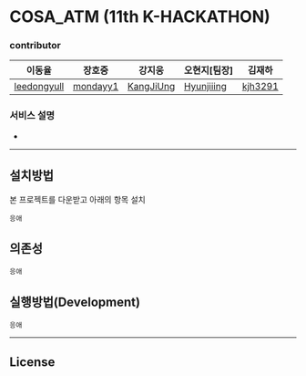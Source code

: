# COSA_ATM (11th K-HACKATHON)
### contributor
|이동율|장호중|강지웅|오현지[팀장]|김재하|
|---|---|---|---|---|
| [leedongyull](https://github.com/leedongyull) | [mondayy1](https://github.com/mondayy1)  | [KangJiUng](https://github.com/KangJiUng) | [Hyunjiiing](https://github.com/Hyunjiiing) | [kjh3291](https://github.com/kjh3291)|




### 서비스 설명
* 
-----

## 설치방법
본 프로젝트를 다운받고 아래의 항목 설치
```
응애
```

## 의존성
```
응애
```

## 실행방법(Development)
```
응애
```

----
## License

